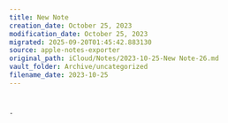 ```yaml
---
title: New Note
creation_date: October 25, 2023
modification_date: October 25, 2023
migrated: 2025-09-20T01:45:42.883130
source: apple-notes-exporter
original_path: iCloud/Notes/2023-10-25-New Note-26.md
vault_folder: Archive/uncategorized
filename_date: 2023-10-25
---
```



# 

	- 

